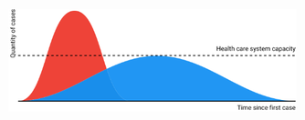 ![Diese Grafik demonstriert, wie Eigeninitiative hilft, die Kurve der Krankheitsfälle flach zu halten und damit eine Überlastung des Gesundheitssystems zu verhindern.](/images/health-system-capacity.svg)
